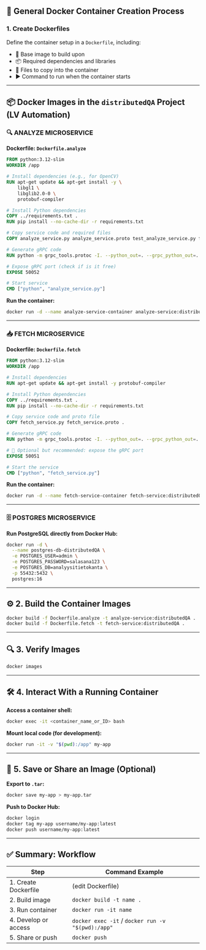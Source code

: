 ## 🐳 General Docker Container Creation Process

### 1. Create Dockerfiles

Define the container setup in a `Dockerfile`, including:
- 🧱 Base image to build upon
- 📦 Required dependencies and libraries
- 📁 Files to copy into the container
- ▶️ Command to run when the container starts

---

## 📦 Docker Images in the `distributedQA` Project (LV Automation)

### 🔍 ANALYZE MICROSERVICE

**Dockerfile: `Dockerfile.analyze`**
```Dockerfile
FROM python:3.12-slim
WORKDIR /app

# Install dependencies (e.g., for OpenCV)
RUN apt-get update && apt-get install -y \
    libgl1 \
    libglib2.0-0 \
    protobuf-compiler

# Install Python dependencies
COPY ../requirements.txt .
RUN pip install --no-cache-dir -r requirements.txt

# Copy service code and required files
COPY analyze_service.py analyze_service.proto test_analyze_service.py fetch_service.proto US_IQ_analysis3.py LUT_table_codes.py LUT_taulukko_lisaa.py probe-LUT.xls .

# Generate gRPC code
RUN python -m grpc_tools.protoc -I. --python_out=. --grpc_python_out=. analyze_service.proto fetch_service.proto

# Expose gRPC port (check if is it free)
EXPOSE 50052

# Start service
CMD ["python", "analyze_service.py"]
```

**Run the container:**
```bash
docker run -d --name analyze-service-container analyze-service:distributedQA
```

---

### 📥 FETCH MICROSERVICE

**Dockerfile: `Dockerfile.fetch`**
```Dockerfile
FROM python:3.12-slim
WORKDIR /app

# Install dependencies
RUN apt-get update && apt-get install -y protobuf-compiler

# Install Python dependencies
COPY ../requirements.txt .
RUN pip install --no-cache-dir -r requirements.txt

# Copy service code and proto file
COPY fetch_service.py fetch_service.proto .

# Generate gRPC code
RUN python -m grpc_tools.protoc -I. --python_out=. --grpc_python_out=. fetch_service.proto

# 🔹 Optional but recommended: expose the gRPC port
EXPOSE 50051

# Start the service
CMD ["python", "fetch_service.py"]

```

**Run the container:**
```bash
docker run -d --name fetch-service-container fetch-service:distributedQA
```

---

### 🗄️ POSTGRES MICROSERVICE

**Run PostgreSQL directly from Docker Hub:**
```bash
docker run -d \
  --name postgres-db-distributedQA \
  -e POSTGRES_USER=admin \
  -e POSTGRES_PASSWORD=salasana123 \
  -e POSTGRES_DB=analyysitietokanta \
  -p 55432:5432 \
  postgres:16
```

---

## ⚙️ 2. Build the Container Images

```bash
docker build -f Dockerfile.analyze -t analyze-service:distributedQA .
docker build -f Dockerfile.fetch -t fetch-service:distributedQA .
```

---

## 🔍 3. Verify Images

```bash
docker images
```

---

## 🛠️ 4. Interact With a Running Container

**Access a container shell:**
```bash
docker exec -it <container_name_or_ID> bash
```

**Mount local code (for development):**
```bash
docker run -it -v "$(pwd):/app" my-app
```

---

## 💾 5. Save or Share an Image (Optional)

**Export to `.tar`:**
```bash
docker save my-app > my-app.tar
```

**Push to Docker Hub:**
```bash
docker login
docker tag my-app username/my-app:latest
docker push username/my-app:latest
```

---

## ✅ Summary: Workflow

| Step                   | Command Example                              |
|------------------------|----------------------------------------------|
| 1. Create Dockerfile   | (edit Dockerfile)                             |
| 2. Build image         | `docker build -t name .`                      |
| 3. Run container       | `docker run -it name`                         |
| 4. Develop or access   | `docker exec -it` / `docker run -v "$(pwd):/app"` |
| 5. Share or push       | `docker push`                                 |
